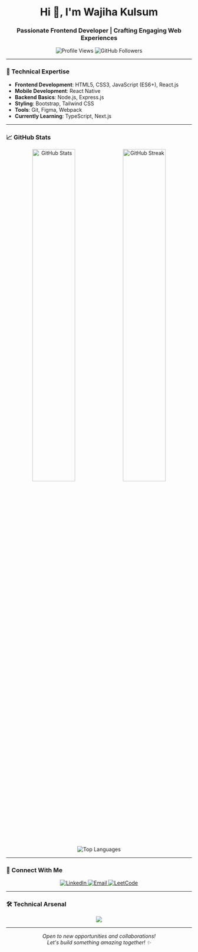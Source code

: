<h1 align="center">Hi 👋, I'm Wajiha Kulsum</h1>
<h3 align="center">Passionate Frontend Developer | Crafting Engaging Web Experiences</h3>

<p align="center">
  <img src="https://komarev.com/ghpvc/?username=Wajiha-Kulsum&label=Profile%20Views&color=0e75b6&style=flat" alt="Profile Views" />
  <img src="https://img.shields.io/github/followers/Wajiha-Kulsum?label=GitHub%20Followers&style=social" alt="GitHub Followers" />
</p>

---

### 🚀 Technical Expertise
- **Frontend Development**: HTML5, CSS3, JavaScript (ES6+), React.js
- **Mobile Development**: React Native
- **Backend Basics**: Node.js, Express.js
- **Styling**: Bootstrap, Tailwind CSS
- **Tools**: Git, Figma, Webpack
- **Currently Learning**: TypeScript, Next.js

---

### 📈 GitHub Stats
<p align="center">
  <img src="https://github-readme-stats.vercel.app/api?username=Wajiha-Kulsum&show_icons=true&theme=vision-friendly-dark" alt="GitHub Stats" width="48%" />
  <img src="https://github-readme-streak-stats.herokuapp.com/?user=Wajiha-Kulsum&theme=vision-friendly-dark" alt="GitHub Streak" width="48%" />
</p>

<p align="center">
  <img src="https://github-readme-stats.vercel.app/api/top-langs/?username=Wajiha-Kulsum&layout=compact&theme=vision-friendly-dark" alt="Top Languages" />
</p>

---
<!--
### 💼 Featured Projects
1. **E-Commerce Platform**  
   - React.js & Tailwind CSS powered responsive web application
   - [GitHub Repo](https://github.com/Wajiha-Kulsum/e-commerce-platform)

2. **Task Management Mobile App**  
   - React Native application with Firebase backend
   - [GitHub Repo](https://github.com/Wajiha-Kulsum/task-manager-app)
---
-->

### 🤝 Connect With Me
<p align="center">
  <a href="https://linkedin.com/in/wajiha-kulsum" target="_blank">
    <img src="https://www.linkedin.com/in/wajiha-kulsum-101301219/" alt="LinkedIn" />
  </a>
  <a href="mailto:wajihakulsum786@gmail.com">
    <img src="https://img.shields.io/badge/Gmail-D14836?style=for-the-badge&logo=gmail&logoColor=white" alt="Email" />
  </a>
  <a href="https://neetcode.io/practice" target="_blank">
    <img src="https://img.shields.io/badge/LeetCode-FFA116?style=for-the-badge&logo=leetcode&logoColor=black" alt="LeetCode" />
  </a>
</p>

---

### 🛠️ Technical Arsenal
<p align="center">
  <img src="https://skillicons.dev/icons?i=html,css,js,react,nodejs,express,tailwind,bootstrap,figma,git,github" />
</p>

---

<p align="center">
  <i>Open to new opportunities and collaborations!</i><br>
  <i>Let's build something amazing together! ✨</i>
</p>

